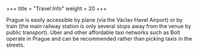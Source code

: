 +++
title = "Travel Info"
weight = 20
+++

Prague is easily accessible by plane (via the Václav Havel Airport) or by train (the main railway station is only several stops away from the venue by public transport). Uber and other affordable taxi networks such as Bolt operate in Prague and can be recommended rather than picking taxis in the streets.
